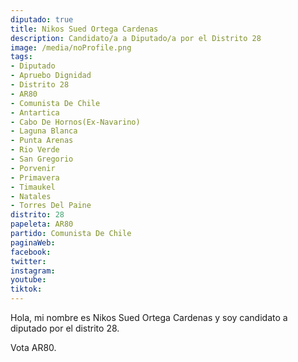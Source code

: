 ```yaml
---
diputado: true
title: Nikos Sued Ortega Cardenas
description: Candidato/a a Diputado/a por el Distrito 28
image: /media/noProfile.png
tags:
- Diputado
- Apruebo Dignidad
- Distrito 28
- AR80
- Comunista De Chile
- Antartica
- Cabo De Hornos(Ex-Navarino)
- Laguna Blanca
- Punta Arenas
- Rio Verde
- San Gregorio
- Porvenir
- Primavera
- Timaukel
- Natales
- Torres Del Paine
distrito: 28
papeleta: AR80
partido: Comunista De Chile
paginaWeb:
facebook:
twitter:
instagram:
youtube:
tiktok:
---
```

Hola, mi nombre es Nikos Sued Ortega Cardenas y soy candidato a diputado por el distrito 28.

Vota AR80.